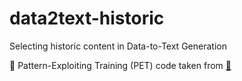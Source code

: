 # data2text-historic

Selecting historic content in Data-to-Text Generation

🐶 Pattern-Exploiting Training (PET) code taken from [🐶](https://github.com/timoschick/pet)
